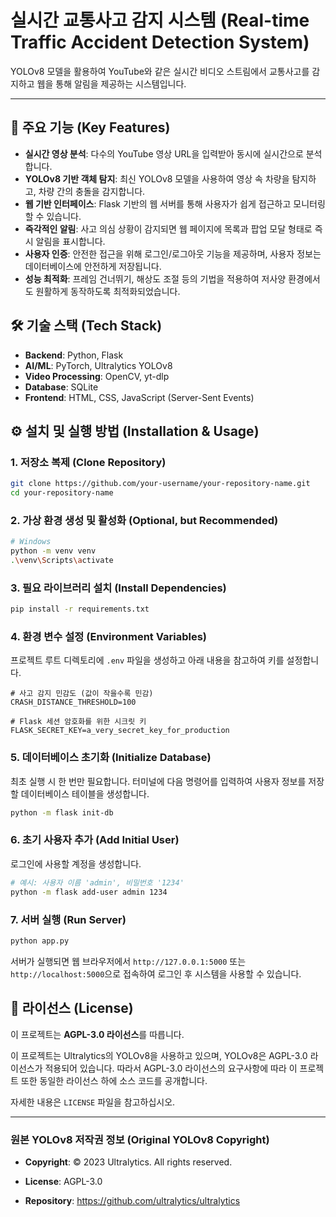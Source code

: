 # 실시간 교통사고 감지 시스템 (Real-time Traffic Accident Detection System)

YOLOv8 모델을 활용하여 YouTube와 같은 실시간 비디오 스트림에서 교통사고를 감지하고 웹을 통해 알림을 제공하는 시스템입니다.

---

## 🌟 주요 기능 (Key Features)

- **실시간 영상 분석**: 다수의 YouTube 영상 URL을 입력받아 동시에 실시간으로 분석합니다.
- **YOLOv8 기반 객체 탐지**: 최신 YOLOv8 모델을 사용하여 영상 속 차량을 탐지하고, 차량 간의 충돌을 감지합니다.
- **웹 기반 인터페이스**: Flask 기반의 웹 서버를 통해 사용자가 쉽게 접근하고 모니터링할 수 있습니다.
- **즉각적인 알림**: 사고 의심 상황이 감지되면 웹 페이지에 목록과 팝업 모달 형태로 즉시 알림을 표시합니다.
- **사용자 인증**: 안전한 접근을 위해 로그인/로그아웃 기능을 제공하며, 사용자 정보는 데이터베이스에 안전하게 저장됩니다.
- **성능 최적화**: 프레임 건너뛰기, 해상도 조절 등의 기법을 적용하여 저사양 환경에서도 원활하게 동작하도록 최적화되었습니다.

## 🛠️ 기술 스택 (Tech Stack)

- **Backend**: Python, Flask
- **AI/ML**: PyTorch, Ultralytics YOLOv8
- **Video Processing**: OpenCV, yt-dlp
- **Database**: SQLite
- **Frontend**: HTML, CSS, JavaScript (Server-Sent Events)

## ⚙️ 설치 및 실행 방법 (Installation & Usage)

### 1. 저장소 복제 (Clone Repository)
```bash
git clone https://github.com/your-username/your-repository-name.git
cd your-repository-name
```

### 2. 가상 환경 생성 및 활성화 (Optional, but Recommended)
```bash
# Windows
python -m venv venv
.\venv\Scripts\activate
```

### 3. 필요 라이브러리 설치 (Install Dependencies)
```bash
pip install -r requirements.txt
```

### 4. 환경 변수 설정 (Environment Variables)
프로젝트 루트 디렉토리에 `.env` 파일을 생성하고 아래 내용을 참고하여 키를 설정합니다.

```env
# 사고 감지 민감도 (값이 작을수록 민감)
CRASH_DISTANCE_THRESHOLD=100

# Flask 세션 암호화를 위한 시크릿 키
FLASK_SECRET_KEY=a_very_secret_key_for_production
```

### 5. 데이터베이스 초기화 (Initialize Database)
최초 실행 시 한 번만 필요합니다. 터미널에 다음 명령어를 입력하여 사용자 정보를 저장할 데이터베이스 테이블을 생성합니다.

```bash
python -m flask init-db
```

### 6. 초기 사용자 추가 (Add Initial User)
로그인에 사용할 계정을 생성합니다.

```bash
# 예시: 사용자 이름 'admin', 비밀번호 '1234'
python -m flask add-user admin 1234
```

### 7. 서버 실행 (Run Server)
```bash
python app.py
```

서버가 실행되면 웹 브라우저에서 `http://127.0.0.1:5000` 또는 `http://localhost:5000`으로 접속하여 로그인 후 시스템을 사용할 수 있습니다.

## 📄 라이선스 (License)

이 프로젝트는 **AGPL-3.0 라이선스**를 따릅니다.

이 프로젝트는 Ultralytics의 YOLOv8을 사용하고 있으며, YOLOv8은 AGPL-3.0 라이선스가 적용되어 있습니다. 따라서 AGPL-3.0 라이선스의 요구사항에 따라 이 프로젝트 또한 동일한 라이선스 하에 소스 코드를 공개합니다.

자세한 내용은 `LICENSE` 파일을 참고하십시오.

---

### 원본 YOLOv8 저작권 정보 (Original YOLOv8 Copyright)

*   **Copyright**: © 2023 Ultralytics. All rights reserved.
*   **License**: AGPL-3.0

*   **Repository**: https://github.com/ultralytics/ultralytics
